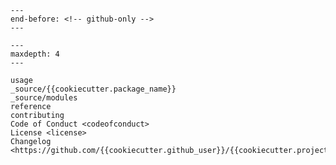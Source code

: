 ```{include} ../README.md
---
end-before: <!-- github-only -->
---
```

[license]: license.md
[contributor guide]: contributing.md
[command-line reference]: usage.md

```{toctree}
---
maxdepth: 4
---

usage
_source/{{cookiecutter.package_name}}
_source/modules
reference
contributing
Code of Conduct <codeofconduct>
License <license>
Changelog <https://github.com/{{cookiecutter.github_user}}/{{cookiecutter.project_name}}/releases>
```
